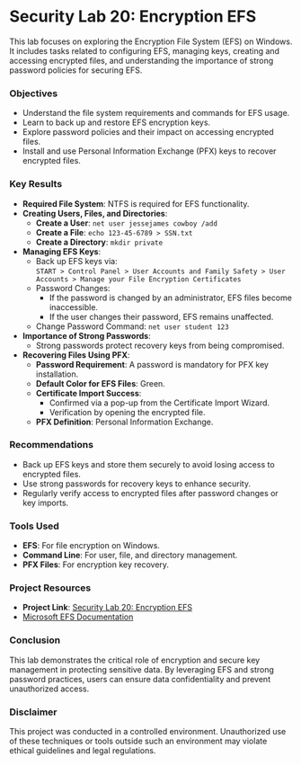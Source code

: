 # Security Lab 20: Encryption EFS

This lab focuses on exploring the Encryption File System (EFS) on Windows. It includes tasks related to configuring EFS, managing keys, creating and accessing encrypted files, and understanding the importance of strong password policies for securing EFS.

### Objectives
- Understand the file system requirements and commands for EFS usage.
- Learn to back up and restore EFS encryption keys.
- Explore password policies and their impact on accessing encrypted files.
- Install and use Personal Information Exchange (PFX) keys to recover encrypted files.

### Key Results
- **Required File System**: NTFS is required for EFS functionality.
- **Creating Users, Files, and Directories**:
  - **Create a User**: `net user jessejames cowboy /add`
  - **Create a File**: `echo 123-45-6789 > SSN.txt`
  - **Create a Directory**: `mkdir private`
- **Managing EFS Keys**:
  - Back up EFS keys via:  
    `START > Control Panel > User Accounts and Family Safety > User Accounts > Manage your File Encryption Certificates`
  - Password Changes:  
    - If the password is changed by an administrator, EFS files become inaccessible.  
    - If the user changes their password, EFS remains unaffected.  
  - Change Password Command: `net user student 123`
- **Importance of Strong Passwords**:
  - Strong passwords protect recovery keys from being compromised.
- **Recovering Files Using PFX**:
  - **Password Requirement**: A password is mandatory for PFX key installation.
  - **Default Color for EFS Files**: Green.
  - **Certificate Import Success**:
    - Confirmed via a pop-up from the Certificate Import Wizard.  
    - Verification by opening the encrypted file.  
  - **PFX Definition**: Personal Information Exchange.

### Recommendations
- Back up EFS keys and store them securely to avoid losing access to encrypted files.
- Use strong passwords for recovery keys to enhance security.
- Regularly verify access to encrypted files after password changes or key imports.

### Tools Used
- **EFS**: For file encryption on Windows.
- **Command Line**: For user, file, and directory management.
- **PFX Files**: For encryption key recovery.

### Project Resources
- **Project Link**: [Security Lab 20: Encryption EFS](https://github.com/StephVergil/Security-Lab-20-Encryption-EFS/blob/main/Security%20Lab%2020%20Encryption%20EFS.docx.pdf)
- [Microsoft EFS Documentation](https://docs.microsoft.com/en-us/windows/security/information-protection/efs)

### Conclusion
This lab demonstrates the critical role of encryption and secure key management in protecting sensitive data. By leveraging EFS and strong password practices, users can ensure data confidentiality and prevent unauthorized access.

### Disclaimer
This project was conducted in a controlled environment. Unauthorized use of these techniques or tools outside such an environment may violate ethical guidelines and legal regulations.
